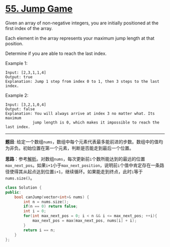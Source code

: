# [55. Jump Game](https://leetcode.com/problems/jump-game/)

Given an array of non-negative integers, you are initially positioned at the first index of the array.

Each element in the array represents your maximum jump length at that position.

Determine if you are able to reach the last index.

Example 1:

    Input: [2,3,1,1,4]
    Output: true
    Explanation: Jump 1 step from index 0 to 1, then 3 steps to the last index.

Example 2:

    Input: [3,2,1,0,4]
    Output: false
    Explanation: You will always arrive at index 3 no matter what. Its maximum
                jump length is 0, which makes it impossible to reach the last index.

---------------

**题目**: 给定一个数组`nums`，数组中每个元素代表最多能前进的步数。数组中的值均为非负。初始位置在第一个元素，判断是否能走到最后一个位置。

**思路**：参考[解析](https://leetcode.com/problems/jump-game/discuss/20917/Linear-and-simple-solution-in-C%2B%2B)。对数组`nums`，每次更新前`i`个数所能达到的最远的位置`max_next_pos`。如果`i+1`小于`max_next_position`，说明前`i`个值中肯定存在一条路径使得其从起点达到位置`i+1`，继续循环。如果能走到终点，此时`i`等于`nums.size()`。

```cpp
class Solution {
public:
    bool canJump(vector<int>& nums) {
        int n = nums.size();
        if(n == 0) return false;
        int i = 0;
        for(int max_next_pos = 0; i < n && i <= max_next_pos; ++i){
            max_next_pos = max(max_next_pos, nums[i] + i);
        }
        return i == n;
    }
};
```